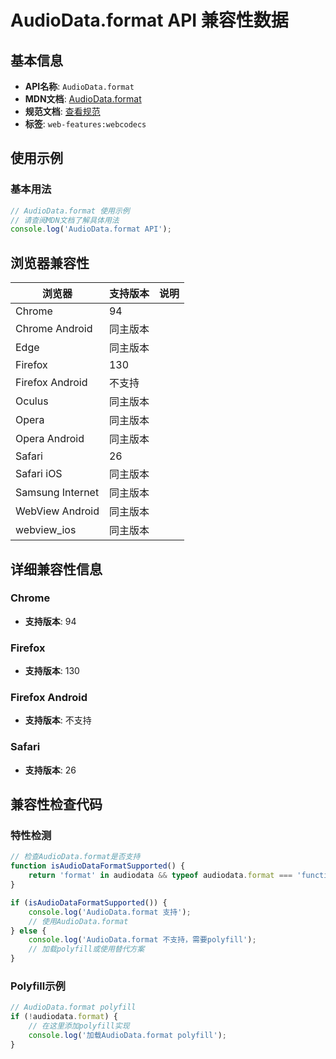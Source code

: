 # AudioData.format API 兼容性数据

## 基本信息

- **API名称**: `AudioData.format`
- **MDN文档**: [AudioData.format](https://developer.mozilla.org/docs/Web/API/AudioData/format)
- **规范文档**: [查看规范](https://w3c.github.io/webcodecs/#dom-audiodata-format)
- **标签**: `web-features:webcodecs`

## 使用示例

### 基本用法

```javascript
// AudioData.format 使用示例
// 请查阅MDN文档了解具体用法
console.log('AudioData.format API');
```

## 浏览器兼容性

| 浏览器 | 支持版本 | 说明 |
|--------|----------|------|
| Chrome | 94 |  |
| Chrome Android | 同主版本 |  |
| Edge | 同主版本 |  |
| Firefox | 130 |  |
| Firefox Android | 不支持 |  |
| Oculus | 同主版本 |  |
| Opera | 同主版本 |  |
| Opera Android | 同主版本 |  |
| Safari | 26 |  |
| Safari iOS | 同主版本 |  |
| Samsung Internet | 同主版本 |  |
| WebView Android | 同主版本 |  |
| webview_ios | 同主版本 |  |

## 详细兼容性信息

### Chrome

- **支持版本**: 94

### Firefox

- **支持版本**: 130

### Firefox Android

- **支持版本**: 不支持

### Safari

- **支持版本**: 26

## 兼容性检查代码

### 特性检测

```javascript
// 检查AudioData.format是否支持
function isAudioDataFormatSupported() {
    return 'format' in audiodata && typeof audiodata.format === 'function';
}

if (isAudioDataFormatSupported()) {
    console.log('AudioData.format 支持');
    // 使用AudioData.format
} else {
    console.log('AudioData.format 不支持，需要polyfill');
    // 加载polyfill或使用替代方案
}
```

### Polyfill示例

```javascript
// AudioData.format polyfill
if (!audiodata.format) {
    // 在这里添加polyfill实现
    console.log('加载AudioData.format polyfill');
}
```

